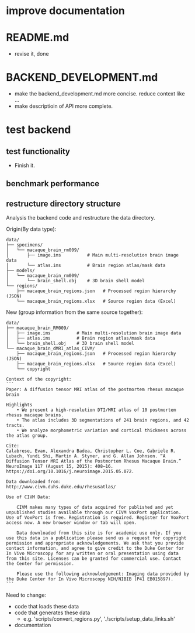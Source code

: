 # improve documentation

# README.md

* revise it, done

# BACKEND_DEVELOPMENT.md

* make the backend_development.md more concise. reduce context like ...
* make descriptioin of API more complete.

# test backend

## test functionality

* Finish it.

## benchmark performance

## restructure directory structure

Analysis the backend code and restructure the data directory.

Origin(By data type):

    data/
    ├── specimens/
    │   └── macaque_brain_rm009/
    │       ├── image.ims          # Main multi-resolution brain image data
    │       └── atlas.ims          # Brain region atlas/mask data
    ├── models/
    │   └── macaque_brain_rm009/
    │       └── brain_shell.obj    # 3D brain shell model
    └── regions/
        ├── macaque_brain_regions.json   # Processed region hierarchy (JSON)
        └── macaque_brain_regions.xlsx   # Source region data (Excel)

New (group information from the same source together):

    data/
    ├── macaque_brain_RM009/
    │   ├── image.ims          # Main multi-resolution brain image data
    │   ├── atlas.ims          # Brain region atlas/mask data
    │   └── brain_shell.obj    # 3D brain shell model
    └── macaque_brain_dMRI_atlas_CIVM/
        ├── macaque_brain_regions.json   # Processed region hierarchy (JSON)
        ├── macaque_brain_regions.xlsx   # Source region data (Excel)
        └── copyright
    
    Context of the copyright:
    ```
    Paper: A diffusion tensor MRI atlas of the postmortem rhesus macaque brain

    Highlights
        • We present a high-resolution DTI/MRI atlas of 10 postmortem rhesus macaque brains.
        • The atlas includes 3D segmentations of 241 brain regions, and 42 tracts.
        • We analyze morphometric variation and cortical thickness across the atlas group.

    Cite:
    Calabrese, Evan, Alexandra Badea, Christopher L. Coe, Gabriele R. Lubach, Yundi Shi, Martin A. Styner, and G. Allan Johnson. “A Diffusion Tensor MRI Atlas of the Postmortem Rhesus Macaque Brain.” NeuroImage 117 (August 15, 2015): 408–16. https://doi.org/10.1016/j.neuroimage.2015.05.072.

    Data downloaded from:
    http://www.civm.duhs.duke.edu/rhesusatlas/

    Use of CIVM Data:

        CIVM makes many types of data acquired for published and yet unpublished studies available through our CIVM VoxPort application. Use of VoxPort is free. Registration is required. Register for VoxPort access now. A new browser window or tab will open.

        Data downloaded from this site is for academic use only. If you use this data in a publication please send us a request for copyright permission and appropriate acknowledgements. We ask that you provide contact information, and agree to give credit to the Duke Center for In Vivo Microscopy for any written or oral presentation using data from this site. Licenses can be granted for commercial use. Contact the Center for permission.

        Please use the following acknowledgement: Imaging data provided by the Duke Center for In Vivo Microscopy NIH/NIBIB (P41 EB015897).
    ```


Need to change:
  * code that loads these data
  * code that generates these data
    - e.g. 'scripts/convert_regions.py', './scripts/setup_data_links.sh'
  * documentation

